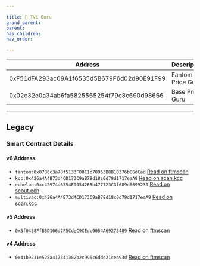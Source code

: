 ```yaml
---

title: 💸 TVL Guru
grand_parent:
parent:
has_children:
nav_order:

---
```


Address                                    | Description
------------------------------------------ | -------------------------
0xF51dFA293ac09A1f6535d5B679F6d02d90E91F99 | Fantom Price Guru
0x02c32e0a34ab6fa5825565254f79c8c690d98666 | Base Price Guru


---

## Legacy
### Smart Contract Details
#### v6 Address
- `fantom:0x0786c3a78f5133F08C1c70953B8B10376bC6dCad` [Read on ftmscan](https://ftmscan.com/address/0x0786c3a78f5133F08C1c70953B8B10376bC6dCad#readContract)
- `kcc:0x426a4A4B73d4CD173C9aB78d18c0d79d1717eaA9` [Read on scan.kcc](https://scan.kcc.io/address/0x426a4A4B73d4CD173C9aB78d18c0d79d1717eaA9/read-contracts)
- `echelon:0xc42974d6554F9054265b477723C3f689d8699239` [Read on scout.ech](https://scout.ech.netowork/address/0xc42974d6554F9054265b477723C3f689d8699239/read-contracts)
- `multivac:0x426a4A4B73d4CD173C9aB78d18c0d79d1717eaA9` [Read on scan.kcc](https://scan.kcc.io/address/0x426a4A4B73d4CD173C9aB78d18c0d79d1717eaA9/read-contracts)

#### v5 Address
- `0x3f0458FfB6D106d2F5CdeC9CEdc9054A69275489` [Read on ftmscan](https://ftmscan.com/address/0x3f0458FfB6D106d2F5CdeC9CEdc9054A69275489#readContract)

#### v4 Address
- `0x41b9231e528a417341382b2c995c6dde21cea93d` [Read on ftmscan](https://ftmscan.com/address/0x41b9231e528a417341382b2c995c6dde21cea93d#readContract)